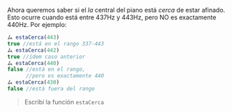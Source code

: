 Ahora queremos saber si el _la_ central del piano está _cerca_ de estar afinado. Esto ocurre cuando está entre 437Hz y 443Hz, pero NO es exactamente 440Hz. Por ejemplo: 

```javascript
ム estaCerca(443)
true //está en el rango 337-443
ム estaCerca(442)
true //ídem caso anterior
ム estaCerca(440)
false //está en el rango, 
      //pero es exactamente 440
ム estaCerca(430)
false //está fuera del rango
```

> Escribí la función `estaCerca`